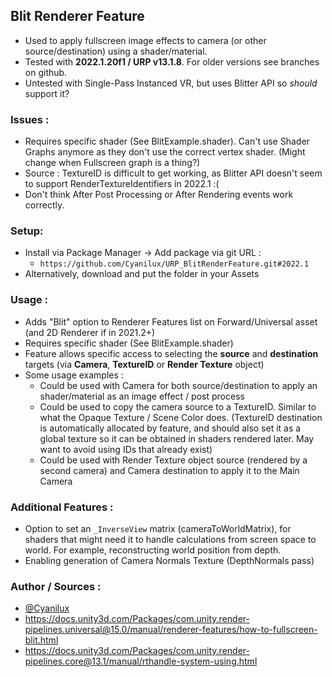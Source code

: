## Blit Renderer Feature
- Used to apply fullscreen image effects to camera (or other source/destination) using a shader/material.
- Tested with **2022.1.20f1 / URP v13.1.8**. For older versions see branches on github.
- Untested with Single-Pass Instanced VR, but uses Blitter API so *should* support it?

### Issues :
- Requires specific shader (See BlitExample.shader). Can't use Shader Graphs anymore as they don't use the correct vertex shader. (Might change when Fullscreen graph is a thing?)
- Source : TextureID is difficult to get working, as Blitter API doesn't seem to support RenderTextureIdentifiers in 2022.1 :(
- Don't think After Post Processing or After Rendering events work correctly.

### Setup:
- Install via Package Manager → Add package via git URL : 
  - `https://github.com/Cyanilux/URP_BlitRenderFeature.git#2022.1`
- Alternatively, download and put the folder in your Assets

### Usage :
- Adds "Blit" option to Renderer Features list on Forward/Universal asset (and 2D Renderer if in 2021.2+)
- Requires specific shader (See BlitExample.shader)
- Feature allows specific access to selecting the **source** and **destination** targets (via **Camera**, **TextureID** or **Render Texture** object)
- Some usage examples :
  - Could be used with Camera for both source/destination to apply an shader/material as an image effect / post process
  - Could be used to copy the camera source to a TextureID. Similar to what the Opaque Texture / Scene Color does. (TextureID destination is automatically allocated by feature, and should also set it as a global texture so it can be obtained in shaders rendered later. May want to avoid using IDs that already exist)
  - Could be used with Render Texture object source (rendered by a second camera) and Camera destination to apply it to the Main Camera
 
### Additional Features :
- Option to set an `_InverseView` matrix (cameraToWorldMatrix), for shaders that might need it to handle calculations from screen space to world. For example, reconstructing world position from depth.
- Enabling generation of Camera Normals Texture (DepthNormals pass)

### Author / Sources :
- [@Cyanilux](https://twitter.com/Cyanilux)
- https://docs.unity3d.com/Packages/com.unity.render-pipelines.universal@15.0/manual/renderer-features/how-to-fullscreen-blit.html
- https://docs.unity3d.com/Packages/com.unity.render-pipelines.core@13.1/manual/rthandle-system-using.html